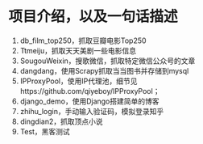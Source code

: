 # 项目介绍，以及一句话描述
1. db_film_top250，抓取豆瓣电影Top250
2. Ttmeiju，抓取天天美剧一些电影信息
3. SougouWeixin，搜歌微信，抓取特定微信公众号的文章
4. dangdang，使用Scrapy抓取当当图书并存储到mysql
5. IPProxyPool，使用IP代理池，细节见https://github.com/qiyeboy/IPProxyPool；
6. django_demo，使用Django搭建简单的博客
7. zhihu_login，手动输入验证码，模拟登录知乎
8. dingdian2，抓取顶点小说
9. Test，黑客测试



